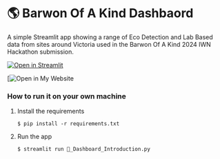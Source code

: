 # :earth_americas: Barwon Of A Kind Dashbaord

A simple Streamlit app showing a range of Eco Detection and Lab Based data from sites around Victoria used in the Barwon Of A Kind 2024 IWN Hackathon submission. 

[![Open in Streamlit](https://static.streamlit.io/badges/streamlit_badge_black_white.svg)](https://bw-iwn-hackathon-dashboard.streamlit.app/)

[![Open in My Website](https://lsharkey.tech/hackathon/)

### How to run it on your own machine

1. Install the requirements

   ```
   $ pip install -r requirements.txt
   ```

2. Run the app

   ```
   $ streamlit run 👋_Dashboard_Introduction.py
   ```
